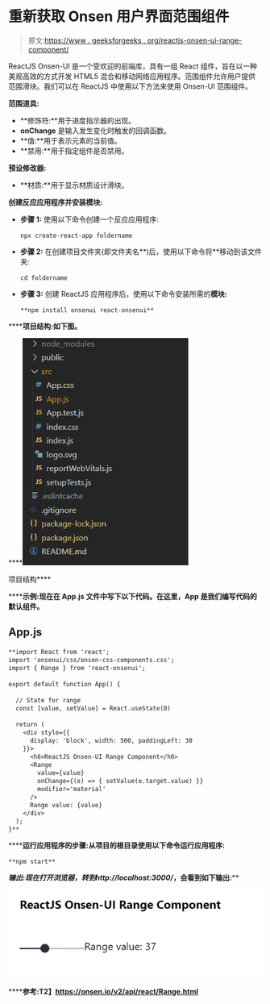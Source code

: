 # 重新获取 Onsen 用户界面范围组件

> 原文:[https://www . geeksforgeeks . org/reactjs-onsen-ui-range-component/](https://www.geeksforgeeks.org/reactjs-onsen-ui-range-component/)

ReactJS Onsen-UI 是一个受欢迎的前端库，具有一组 React 组件，旨在以一种美观高效的方式开发 HTML5 混合和移动网络应用程序。范围组件允许用户提供范围滑块。我们可以在 ReactJS 中使用以下方法来使用 Onsen-UI 范围组件。

**范围道具:**

*   **修饰符:**用于进度指示器的出现。
*   **onChange** 是输入发生变化时触发的回调函数。
*   **值:**用于表示元素的当前值。
*   **禁用:**用于指定组件是否禁用。

**预设修改器:**

*   **材质:**用于显示材质设计滑块。

**创建反应应用程序并安装模块:**

*   **步骤 1:** 使用以下命令创建一个反应应用程序:

    ```
    npx create-react-app foldername
    ```

*   **步骤 2:** 在创建项目文件夹(即文件夹名**)后，使用以下命令将**移动到该文件夹:

    ```
    cd foldername
    ```

*   **步骤 3:** 创建 ReactJS 应用程序后，使用以下命令安装所需的****模块:****

    ```
    **npm install onsenui react-onsenui** 
    ```

******项目结构:**如下图。****

****![](img/f04ae0d8b722a9fff0bd9bd138b29c23.png)

项目结构**** 

******示例:**现在在 **App.js** 文件中写下以下代码。在这里，App 是我们编写代码的默认组件。****

## ****App.js****

```
**import React from 'react';
import 'onsenui/css/onsen-css-components.css';
import { Range } from 'react-onsenui';

export default function App() {

  // State for range
  const [value, setValue] = React.useState(0)

  return (
    <div style={{
      display: 'block', width: 500, paddingLeft: 30
    }}>
      <h6>ReactJS Onsen-UI Range Component</h6>
      <Range
        value={value}
        onChange={(e) => { setValue(e.target.value) }}
        modifier='material'
      />
      Range value: {value}
    </div>
  );
}**
```

******运行应用程序的步骤:**从项目的根目录使用以下命令运行应用程序:****

```
**npm start**
```

******输出:**现在打开浏览器，转到***http://localhost:3000/***，会看到如下输出:****

****![](img/3ed8e90cdb425b1bf986e367ec92e8be.png)****

******参考:**T2】https://onsen.io/v2/api/react/Range.html****